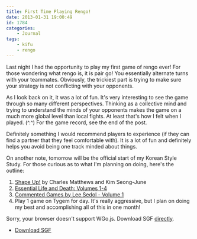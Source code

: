 ```yaml
---
title: First Time Playing Rengo!
date: 2013-01-31 19:00:49
id: 1784
categories:
	- Journal
tags:
	- kifu
	- rengo
---
```


Last night I had the opportunity to play my first game of rengo ever! For those wondering what rengo is, it is pair go! You essentially alternate turns with your teammates. Obviously, the trickiest part is trying to make sure your strategy is not conflicting with your opponents.

As I look back on it, it was a lot of fun. It's very interesting to see the game through so many different perspectives. Thinking as a collective mind and trying to understand the minds of your opponents makes the game on a much more global level than local fights. At least that's how I felt when I played. (^.^) For the game record, see the end of the post.

Definitely something I would recommend players to experience (if they can find a partner that they feel comfortable with). It is a lot of fun and definitely helps you avoid being one track minded about things.

On another note, tomorrow will be the official start of my Korean Style Study. For those curious as to what I'm planning on doing, here's the outline:

<!--more-->

1.  <span style="line-height: 13px;">[<span style="text-decoration: underline;">Shape Up!</span>](http://senseis.xmp.net/?ShapeUp) by Charles Matthews and Kim Seong-June</span>
2.  [Essential Life and Death: Volumes 1-4](http://senseis.xmp.net/?LevelUpEssentialLifeAndDeath)
3.  [Commented Games by Lee Sedol - Volume 1](http://gogameguru.com/commented-games-by-lee-sedol/)
4.  Play 1 game on Tygem for day.
It's really aggressive, but I plan on doing my best and accomplishing all of this in one month!

<article>
	<section data-wgo="/kifu/2013/2013.01.31-First-Time-Playing-Rengo.sgf" data-wgo-enablewheel="false" style="width: 100%">
	  <p>Sorry, your browser doesn't support WGo.js. Download SGF <a href="/kifu/2013/2013.01.31-First-Time-Playing-Rengo.sgf">directly</a>.</p>
	</section>
	<div><ul><li><a href="/kifu/2013/2013.01.31-First-Time-Playing-Rengo.sgf">Download SGF</a></li></ul></div>
</article>
